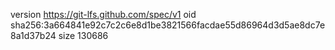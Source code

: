 version https://git-lfs.github.com/spec/v1
oid sha256:3a664841e92c7c2c6e8d1be3821566facdae55d86964d3d5ae8dc7e8a1d37b24
size 130686
